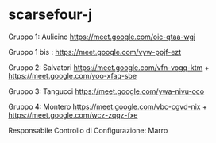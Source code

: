 # scarsefour-j

Gruppo 1: Aulicino https://meet.google.com/oic-qtaa-wgj

Gruppo 1 bis : https://meet.google.com/vyw-ppjf-ezt


Gruppo 2: Salvatori https://meet.google.com/vfn-vogq-ktm + https://meet.google.com/yoo-xfaq-sbe

Gruppo 3: Tangucci https://meet.google.com/ywa-nivu-oco

Gruppo 4: Montero https://meet.google.com/vbc-cgvd-nix + https://meet.google.com/wcz-zqqz-fxe


Responsabile Controllo di Configurazione: Marro
